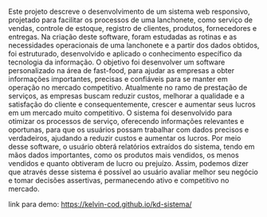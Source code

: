 Este projeto descreve o desenvolvimento de um sistema web responsivo, projetado
para facilitar os processos de uma lanchonete, como serviço de vendas, controle de
estoque, registro de clientes, produtos, fornecedores e entregas. Na criação deste
software, foram estudadas as rotinas e as necessidades operacionais de uma
lanchonete e a partir dos dados obtidos, foi estruturado, desenvolvido e aplicado o
conhecimento específico da tecnologia da informação. O objetivo foi desenvolver um
software personalizado na área de fast-food, para ajudar as empresas a obter
informações importantes, precisas e confiáveis para se manter em operação no
mercado competitivo. Atualmente no ramo de prestação de serviços, as empresas
buscam reduzir custos, melhorar a qualidade e a satisfação do cliente e
consequentemente, crescer e aumentar seus lucros em um mercado muito
competitivo. O sistema foi desenvolvido para otimizar os processos de serviço,
oferecendo informações relevantes e oportunas, para que os usuários possam
trabalhar com dados precisos e verdadeiros, ajudando a reduzir custos e aumentar os
lucros. Por meio desse software, o usuário obterá relatórios extraídos do sistema,
tendo em mãos dados importantes, como os produtos mais vendidos, os menos
vendidos e quanto obtiveram de lucro ou prejuízo. Assim, podemos dizer que através
desse sistema é possível ao usuário avaliar melhor seu negócio e tomar decisões
assertivas, permanecendo ativo e competitivo no mercado.




link para demo: https://kelvin-cod.github.io/kd-sistema/

